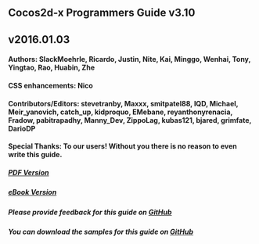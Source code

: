 ## Cocos2d-x Programmers Guide v3.10
## v2016.01.03

#### __Authors:__ SlackMoehrle, Ricardo, Justin, Nite, Kai, Minggo, Wenhai, Tony, Yingtao, Rao, Huabin, Zhe

#### __CSS enhancements:__ Nico

#### __Contributors/Editors:__ stevetranby, Maxxx, smitpatel88, IQD, Michael, Meir_yanovich, catch_up, kidproquo, EMebane, reyanthonyrenacia, Fradow, pabitrapadhy, Manny_Dev, ZippoLag, kubas121, bjared, grimfate, DarioDP

#### __Special Thanks:__ To our users! Without you there is no reason to even write this guide.

##### [PDF Version](http://www.cocos2d-x.org/programmersguide/ProgrammersGuide.pdf)

##### [eBook Version](http://www.cocos2d-x.org/programmersguide/ProgrammersGuide.epub)

##### Please provide feedback for this guide on [GitHub](https://github.com/chukong/programmers-guide)

##### You can download the samples for this guide on [GitHub](https://github.com/chukong/programmers-guide-samples)
